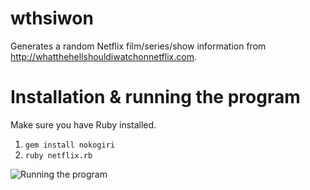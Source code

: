 # wthsiwon

Generates a random Netflix film/series/show information from http://whatthehellshouldiwatchonnetflix.com.

# Installation & running the program

Make sure you have Ruby installed.
1. `gem install nokogiri`
2. `ruby netflix.rb`

![Running the program](https://cdn.discordapp.com/attachments/900443909677797396/953204123128455198/MwZ9DHkhyB.gif)
